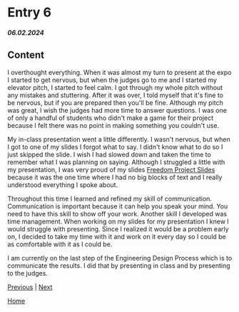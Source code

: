 # Entry 6
##### 06.02.2024

## Content
I overthought everything. When it was almost my turn to present at the expo I started to get nervous, but when the judges go to me and I started my elevator pitch, I started to feel calm. I got through my whole pitch without any mistakes and stuttering. After it was over, I told myself that it's fine to be nervous, but if you are prepared then you'll be fine. Although my pitch was great, I wish the judges had more time to answer questions. I was one of only a handful of students who didn't make a game for their project because I felt there was no point in making something you couldn't use. 

My in-class presentation went a little differently. I wasn't nervous, but when I got to one of my slides I forgot what to say. I didn't know what to do so I just skipped the slide. I wish I had slowed down and taken the time to remember what I was planning on saying. Although I struggled a little with my presentation, I was very proud of my slides [Freedom Project Slides](https://docs.google.com/presentation/d/1cQ3EW7Nai79PrvINwGffxUcwVN6Jk_NAV2-RUWVnUII/edit#slide=id.ge9090756a_1_267) because it was the one time where I had no big blocks of text and I really understood everything I spoke about.

Throughout this time I learned and refined my skill of communication. Communication is important because it can help you speak your mind. You need to have this skill to show off your work. Another skill I developed was time management. When working on my slides for my presentation I knew I would struggle with presenting. Since I realized it would be a problem early on, I decided to take my time with it and work on it every day so I could be as comfortable with it as I could  be. 

I am currently on the last step of the Engineering Design Process which is to communicate the results. I did that by presenting in class and by presenting to the judges. 

[Previous](entry05.md) | [Next](entry07.md)

[Home](../README.md)
